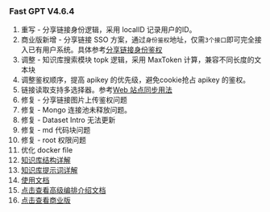### Fast GPT V4.6.4

1. 重写 - 分享链接身份逻辑，采用 localID 记录用户的ID。
2. 商业版新增 - 分享链接 SSO 方案，通过`身份鉴权`地址，仅需`3个接口`即可完全接入已有用户系统。具体参考[分享链接身份鉴权](https://doc.fastgpt.in/docs/development/openapi/share/)
3. 调整 - 知识库搜索模块 topk 逻辑，采用 MaxToken 计算，兼容不同长度的文本块
4. 调整鉴权顺序，提高 apikey 的优先级，避免cookie抢占 apikey 的鉴权。
5. 链接读取支持多选择器。参考[Web 站点同步用法](https://doc.fastgpt.in/docs/course/webSync)
6. 修复 - 分享链接图片上传鉴权问题
7. 修复 - Mongo 连接池未释放问题。
8. 修复 - Dataset Intro 无法更新
9. 修复 - md 代码块问题
10. 修复 - root 权限问题
11. 优化 docker file
12. [知识库结构详解](https://doc.fastgpt.in/docs/use-cases/datasetengine/)
13. [知识库提示词详解](https://doc.fastgpt.in/docs/use-cases/ai_settings/#引用模板--引用提示词)
14. [使用文档](https://doc.fastgpt.in/docs/intro/)
15. [点击查看高级编排介绍文档](https://doc.fastgpt.in/docs/workflow)
16. [点击查看商业版](https://doc.fastgpt.in/docs/commercial/)
